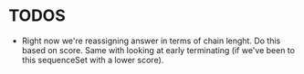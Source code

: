 # TODOS

- Right now we're reassigning answer in terms of chain lenght. Do this based on score. Same with looking at early terminating (if we've been to this sequenceSet with a lower score).